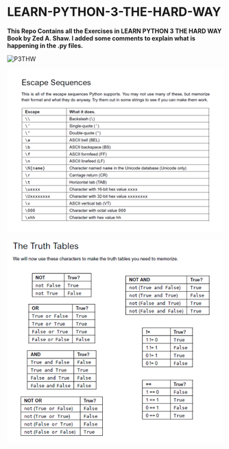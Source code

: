 # LEARN-PYTHON-3-THE-HARD-WAY

**This Repo Contains all the Exercises in LEARN PYTHON 3 THE HARD WAY Book by Zed A. Shaw.
I added some comments to explain what is happening in the .py files.**

![P3THW][cover]

[cover]: https://images-na.ssl-images-amazon.com/images/I/81TqHyU118L.jpg "Book Cover"

![escape_sequences][escape_sequences]

[escape_sequences]: _images/escape_sequences.png "Escape Sequences"

![Truth_tables][truth_tables]

[truth_tables]: _images/EX27_TruthTables.png "The Truth Tables"
